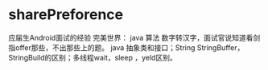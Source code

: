 # sharePreforence
应届生Android面试的经验
完美世界： java 算法  数字转汉字，面试官说知道看剑指offer那些，不出那些上的题。
          java 抽象类和接口；String StringBuffer，StringBuild的区别；多线程wait，sleep ，yeld区别。 
          
